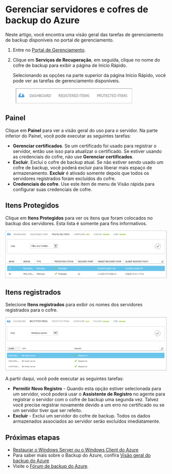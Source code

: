 <properties
	pageTitle="Gerenciar servidores e cofres de Backup do Azure | Microsoft Azure"
	description="Use este tutorial para aprender a gerenciar servidores e cofres de Backup do Azure."
	services="backup"
	documentationCenter=""
	authors="Jim-Parker"
	manager="jwhit"
	editor="tysonn"/>

<tags
	ms.service="backup"
	ms.workload="storage-backup-recovery"
	ms.tgt_pltfrm="na"
	ms.devlang="na"
	ms.topic="article"
	ms.date="12/15/2015"
	ms.author="jimpark; markgal"/>


# Gerenciar servidores e cofres de backup do Azure
Neste artigo, você encontra uma visão geral das tarefas de gerenciamento de backup disponíveis no portal de gerenciamento.

1. Entre no [Portal de Gerenciamento](https://manage.windowsazure.com).
2. Clique em **Serviços de Recuperação**, em seguida, clique no nome do cofre de backup para exibir a página de Início Rápido.

    Selecionando as opções na parte superior da página Início Rápido, você pode ver as tarefas de gerenciamento disponíveis.

    ![Itens protegidos](./media/backup-azure-manage-windows-server/RS_tabs.png)

## Painel
Clique em **Painel** para ver a visão geral do uso para o servidor. Na parte inferior do Painel, você pode executar as seguintes tarefas:

- **Gerenciar certificados**. Se um certificado foi usado para registrar o servidor, então use isso para atualizar o certificado. Se estiver usando as credenciais do cofre, não use **Gerenciar certificados**.
- **Excluir**. Exclui o cofre de backup atual. Se não estiver sendo usado um cofre de backup, você poderá excluir para liberar mais espaço de armazenamento. **Excluir** é ativado somente depois que todos os servidores registrados foram excluídos do cofre.
- **Credenciais do cofre**. Use este item de menu de Visão rápida para configurar suas credenciais de cofre.

## Itens Protegidos
Clique em **Itens Protegidos** para ver os itens que foram colocados no backup dos servidores. Esta lista é somente para fins informativos.

![Itens protegidos](./media/backup-azure-manage-windows-server/RS_protecteditems.png)

## Itens registrados
Selecione **Itens registrados** para exibir os nomes dos servidores registrados para o cofre.

![Servidor excluído](./media/backup-azure-manage-windows-server/RS_deletedserver.png)

A partir daqui, você pode executar as seguintes tarefas:

- **Permitir Novo Registro** - Quando esta opção estiver selecionada para um servidor, você poderá usar o **Assistente de Registro** no agente para registrar o servidor com o cofre de backup uma segunda vez. Talvez você precise registrar novamente devido a um erro no certificado ou se um servidor tiver que ser refeito.
- **Excluir** - Exclui um servidor do cofre de backup. Todos os dados armazenados associados ao servidor serão excluídos imediatamente.

## Próximas etapas
- [Restaurar o Windows Server ou o Windows Client do Azure](backup-azure-restore-windows-server.md)
- Para saber mais sobre o Backup do Azure, confira [Visão geral do backup do Azure](backup-introduction-to-azure-backup.md)
- Visite o [Fórum de backup do Azure](http://go.microsoft.com/fwlink/p/?LinkId=290933).

<!---HONumber=AcomDC_0302_2016-->